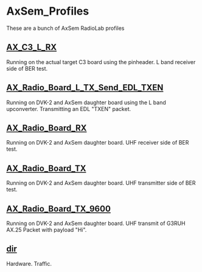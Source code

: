 # AxSem_Profiles
These are a bunch of AxSem RadioLab profiles

## [AX_C3_L_RX](AX_C3_L_RX)
Running on the actual target C3 board using the pinheader. L band receiver side of BER test.

## [AX_Radio_Board_L_TX_Send_EDL_TXEN](AX_Radio_Board_L_TX_Send_EDL_TXEN)
Running on DVK-2 and AxSem daughter board using the L band upconverter. Transmitting an EDL "TXEN" packet.

## [AX_Radio_Board_RX](AX_Radio_Board_RX)
Running on DVK-2 and AxSem daughter board. UHF receiver side of BER test.

## [AX_Radio_Board_TX](AX_Radio_Board_TX)
Running on DVK-2 and AxSem daughter board. UHF transmitter side of BER test.

## [AX_Radio_Board_TX_9600](AX_Radio_Board_TX_9600)
Running on DVK-2 and AxSem daughter board. UHF transmit of G3RUH AX.25 Packet with payload "Hi".


## [dir](dir)
Hardware. Traffic.

